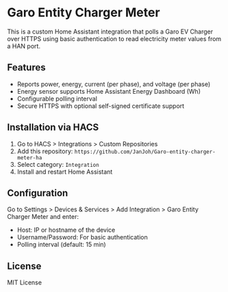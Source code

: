 # Garo Entity Charger Meter

This is a custom Home Assistant integration that polls a Garo EV Charger over HTTPS using basic authentication to read electricity meter values from a HAN port.

## Features

- Reports power, energy, current (per phase), and voltage (per phase)
- Energy sensor supports Home Assistant Energy Dashboard (Wh)
- Configurable polling interval
- Secure HTTPS with optional self-signed certificate support

## Installation via HACS

1. Go to HACS > Integrations > Custom Repositories
2. Add this repository: `https://github.com/JanJoh/Garo-entity-charger-meter-ha`
3. Select category: `Integration`
4. Install and restart Home Assistant

## Configuration

Go to Settings > Devices & Services > Add Integration > Garo Entity Charger Meter and enter:

- Host: IP or hostname of the device
- Username/Password: For basic authentication
- Polling interval (default: 15 min)

## License

MIT License
